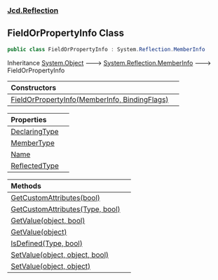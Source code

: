 ### [Jcd.Reflection](Jcd_Reflection.md 'Jcd.Reflection')
## FieldOrPropertyInfo Class
```csharp
public class FieldOrPropertyInfo : System.Reflection.MemberInfo
```

Inheritance [System.Object](https://docs.microsoft.com/en-us/dotnet/api/System.Object 'System.Object') &#129106; [System.Reflection.MemberInfo](https://docs.microsoft.com/en-us/dotnet/api/System.Reflection.MemberInfo 'System.Reflection.MemberInfo') &#129106; FieldOrPropertyInfo  

| Constructors | |
| :--- | :--- |
| [FieldOrPropertyInfo(MemberInfo, BindingFlags)](Jcd_Reflection_FieldOrPropertyInfo_FieldOrPropertyInfo(System_Reflection_MemberInfo_System_Reflection_BindingFlags).md 'Jcd.Reflection.FieldOrPropertyInfo.FieldOrPropertyInfo(System.Reflection.MemberInfo, System.Reflection.BindingFlags)') |  |

| Properties | |
| :--- | :--- |
| [DeclaringType](Jcd_Reflection_FieldOrPropertyInfo_DeclaringType.md 'Jcd.Reflection.FieldOrPropertyInfo.DeclaringType') |  |
| [MemberType](Jcd_Reflection_FieldOrPropertyInfo_MemberType.md 'Jcd.Reflection.FieldOrPropertyInfo.MemberType') |  |
| [Name](Jcd_Reflection_FieldOrPropertyInfo_Name.md 'Jcd.Reflection.FieldOrPropertyInfo.Name') |  |
| [ReflectedType](Jcd_Reflection_FieldOrPropertyInfo_ReflectedType.md 'Jcd.Reflection.FieldOrPropertyInfo.ReflectedType') |  |

| Methods | |
| :--- | :--- |
| [GetCustomAttributes(bool)](Jcd_Reflection_FieldOrPropertyInfo_GetCustomAttributes(bool).md 'Jcd.Reflection.FieldOrPropertyInfo.GetCustomAttributes(bool)') |  |
| [GetCustomAttributes(Type, bool)](Jcd_Reflection_FieldOrPropertyInfo_GetCustomAttributes(System_Type_bool).md 'Jcd.Reflection.FieldOrPropertyInfo.GetCustomAttributes(System.Type, bool)') |  |
| [GetValue(object, bool)](Jcd_Reflection_FieldOrPropertyInfo_GetValue(object_bool).md 'Jcd.Reflection.FieldOrPropertyInfo.GetValue(object, bool)') |  |
| [GetValue(object)](Jcd_Reflection_FieldOrPropertyInfo_GetValue(object).md 'Jcd.Reflection.FieldOrPropertyInfo.GetValue(object)') |  |
| [IsDefined(Type, bool)](Jcd_Reflection_FieldOrPropertyInfo_IsDefined(System_Type_bool).md 'Jcd.Reflection.FieldOrPropertyInfo.IsDefined(System.Type, bool)') |  |
| [SetValue(object, object, bool)](Jcd_Reflection_FieldOrPropertyInfo_SetValue(object_object_bool).md 'Jcd.Reflection.FieldOrPropertyInfo.SetValue(object, object, bool)') |  |
| [SetValue(object, object)](Jcd_Reflection_FieldOrPropertyInfo_SetValue(object_object).md 'Jcd.Reflection.FieldOrPropertyInfo.SetValue(object, object)') |  |

